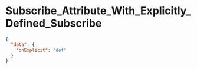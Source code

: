 # Subscribe_Attribute_With_Explicitly_Defined_Subscribe

```json
{
  "data": {
    "onExplicit": "def"
  }
}
```
